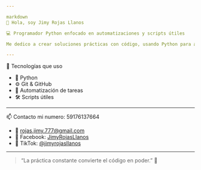 ```yaml
---

markdown
👋 Hola, soy Jimy Rojas Llanos

💻 Programador Python enfocado en automatizaciones y scripts útiles

Me dedico a crear soluciones prácticas con código, usando Python para automatizar tareas repetitivas, crear bots y escribir scripts que facilitan el día a día.

---
```


🚀 Tecnologías que uso

- 🐍 Python
- ⚙️ Git & GitHub
- 🧪 Automatización de tareas
- 🛠️ Scripts útiles

---

📫 Contacto
mi numero: 59176137664
- 📧 rojas.jimy.777@gmail.com  
- 📘 Facebook: [JimyRojasLlanos](https://facebook.com/JimyRojasLlanos)  
- 🎥 TikTok: [@jimyrojasllanos](https://www.tiktok.com/@jimyrojasllanos)

---

> “La práctica constante convierte el código en poder.” 💪
